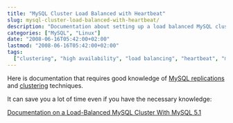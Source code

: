 ```yaml
---
title: "MySQL Cluster Load Balanced with Heartbeat"
slug: mysql-cluster-load-balanced-with-heartbeat/
description: "Documentation about setting up a load balanced MySQL cluster with Heartbeat, including links to detailed PDF resources."
categories: ["MySQL", "Linux"]
date: "2008-06-16T05:42:00+02:00"
lastmod: "2008-06-16T05:42:00+02:00"
tags:
  ["clustering", "high availability", "load balancing", "heartbeat", "mysql"]
---
```


Here is documentation that requires good knowledge of [MySQL replications](./mysql_installation_and_configuration.md) and [clustering](./replication_master_to_master.md) techniques.

It can save you a lot of time even if you have the necessary knowledge:

[Documentation on a Load-Balanced MySQL Cluster With MySQL 5.1](../../../static/pdf/load-balanced_mysql_cluster_with_mysql_5_1.pdf)
